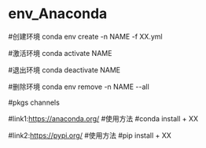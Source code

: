 # env_Anaconda
#创建环境
conda env create -n NAME -f XX.yml

#激活环境
conda activate NAME

#退出环境
conda deactivate NAME

#删除环境
conda env remove -n NAME --all

#pkgs channels

#link1:https://anaconda.org/
#使用方法
#conda install + XX

#link2:https://pypi.org/
#使用方法
#pip install + XX
